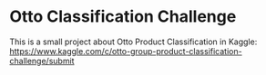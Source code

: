 # Otto Classification Challenge
This is a small project about Otto Product Classification in Kaggle: 
https://www.kaggle.com/c/otto-group-product-classification-challenge/submit

